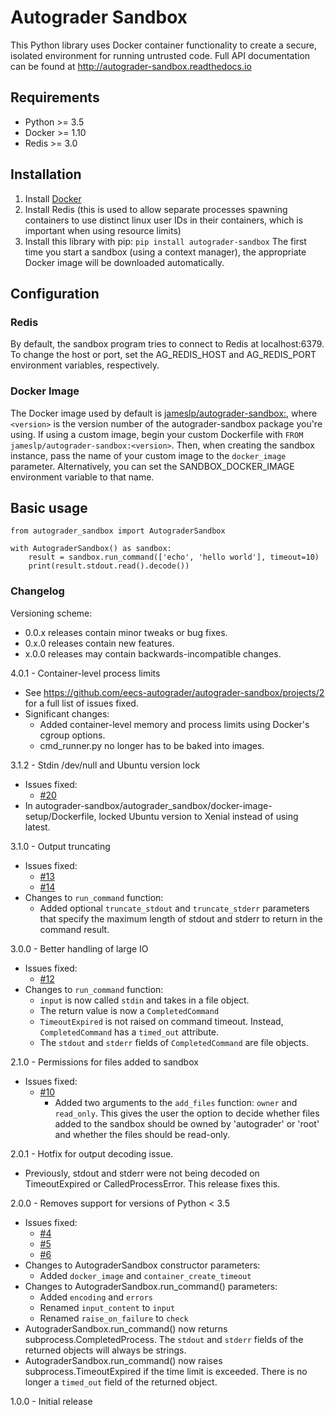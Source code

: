 # Autograder Sandbox

This Python library uses Docker container functionality to create a secure, isolated environment for running untrusted code.
Full API documentation can be found at http://autograder-sandbox.readthedocs.io

## Requirements
- Python >= 3.5
- Docker >= 1.10
- Redis >= 3.0

## Installation
1. Install [Docker](https://docs.docker.com/engine/installation/)
1. Install Redis (this is used to allow separate processes spawning containers to use distinct linux user IDs in their containers, which is important when using resource limits)
1. Install this library with pip: `pip install autograder-sandbox`
The first time you start a sandbox (using a context manager), the appropriate Docker image will be downloaded automatically.

## Configuration
### Redis
By default, the sandbox program tries to connect to Redis at localhost:6379. To change the host or port, set the AG_REDIS_HOST
and AG_REDIS_PORT environment variables, respectively.

### Docker Image
The Docker image used by default is [jameslp/autograder-sandbox:<version>](https://hub.docker.com/r/jameslp/autograder-sandbox/),
where `<version>` is the version number of the autograder-sandbox package you're using.
If using a custom image, begin your custom Dockerfile with `FROM jameslp/autograder-sandbox:<version>`. Then, when creating the sandbox instance, pass the name of your custom image to the `docker_image` parameter. Alternatively, you can set the SANDBOX_DOCKER_IMAGE environment variable to that name.

## Basic usage
```
from autograder_sandbox import AutograderSandbox

with AutograderSandbox() as sandbox:
    result = sandbox.run_command(['echo', 'hello world'], timeout=10)
    print(result.stdout.read().decode())
```

### Changelog
Versioning scheme:
- 0.0.x releases contain minor tweaks or bug fixes.
- 0.x.0 releases contain new features.
- x.0.0 releases may contain backwards-incompatible changes.

4.0.1 - Container-level process limits
- See https://github.com/eecs-autograder/autograder-sandbox/projects/2 for a full list of issues fixed.
- Significant changes:
    - Added container-level memory and process limits using Docker's cgroup options.
    - cmd_runner.py no longer has to be baked into images.

3.1.2 - Stdin /dev/null and Ubuntu version lock
- Issues fixed:
    - [#20](https://github.com/eecs-autograder/autograder-sandbox/issues/20)
- In autograder-sandbox/autograder_sandbox/docker-image-setup/Dockerfile, locked Ubuntu version to Xenial instead of using latest.

3.1.0 - Output truncating
- Issues fixed:
    - [#13](https://github.com/eecs280staff/autograder-sandbox/issues/13)
    - [#14](https://github.com/eecs280staff/autograder-sandbox/issues/14)
- Changes to `run_command` function:
    - Added optional `truncate_stdout` and `truncate_stderr` parameters that specify the maximum length of stdout and stderr to return in the command result.

3.0.0 - Better handling of large IO
- Issues fixed:
    - [#12](https://github.com/eecs280staff/autograder-sandbox/issues/12)
- Changes to `run_command` function:
    - `input` is now called `stdin` and takes in a file object.
    - The return value is now a `CompletedCommand`
    - `TimeoutExpired` is not raised on command timeout. Instead, `CompletedCommand` has a `timed_out` attribute.
    - The `stdout` and `stderr` fields of `CompletedCommand` are file objects.

2.1.0 - Permissions for files added to sandbox
- Issues fixed:
    - [#10](https://github.com/eecs280staff/autograder-sandbox/issues/10)
        - Added two arguments to the `add_files` function: `owner` and `read_only`.
          This gives the user the option to decide whether files added to the sandbox should be owned by
          'autograder' or 'root' and whether the files should be read-only.

2.0.1 - Hotfix for output decoding issue.
- Previously, stdout and stderr were not being decoded on TimeoutExpired or CalledProcessError. This release fixes this.

2.0.0 - Removes support for versions of Python < 3.5
- Issues fixed:
    - [#4](/james-perretta/autograder-sandbox/issues/4)
    - [#5](/james-perretta/autograder-sandbox/issues/5)
    - [#6](/james-perretta/autograder-sandbox/issues/6)
- Changes to AutograderSandbox constructor parameters:
    - Added `docker_image` and `container_create_timeout`
- Changes to AutograderSandbox.run_command() parameters:
    - Added `encoding` and `errors`
    - Renamed `input_content` to `input`
    - Renamed `raise_on_failure` to `check`
- AutograderSandbox.run_command() now returns subprocess.CompletedProcess. The `stdout` and `stderr` fields of the returned objects will always be strings.
- AutograderSandbox.run_command() now raises subprocess.TimeoutExpired if the time limit is exceeded. There is no longer a `timed_out` field of the returned object.

1.0.0 - Initial release

